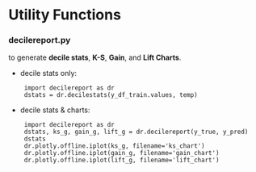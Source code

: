 # Utility Functions


### decilereport.py 
to generate **decile stats**, **K-S**, **Gain**, and **Lift Charts**.
+ decile stats only:
    ```
     import decilereport as dr
     dstats = dr.decilestats(y_df_train.values, temp)
    ```
+ decile stats & charts:
    ```
     import decilereport as dr
     dstats, ks_g, gain_g, lift_g = dr.decilereport(y_true, y_pred)
     dstats
     dr.plotly.offline.iplot(ks_g, filename='ks_chart')
     dr.plotly.offline.iplot(gain_g, filename='gain_chart')
     dr.plotly.offline.iplot(lift_g, filename='lift_chart')  
    ```

